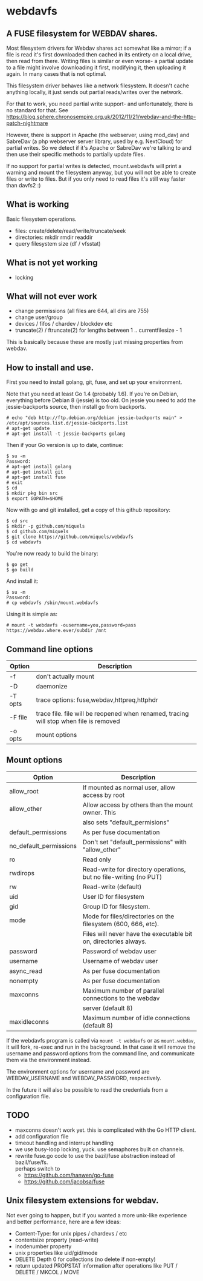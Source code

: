 # webdavfs

## A FUSE filesystem for WEBDAV shares.

Most filesystem drivers for Webdav shares act somewhat like a mirror;
if a file is read it's first downloaded then cached in its entirety
on a local drive, then read from there. Writing files is similar or
even worse- a partial update to a file might involve downloading it first,
modifying it, then uploading it again. In many cases that is not optimal.

This filesystem driver behaves like a network filesystem. It doesn't
cache anything locally, it just sends out partial reads/writes over the
network.

For that to work, you need partial write support- and unfortunately,
there is no standard for that. See
https://blog.sphere.chronosempire.org.uk/2012/11/21/webdav-and-the-http-patch-nightmare

However, there is support in Apache (the webserver, using mod_dav) and
SabreDav (a php webserver server library, used by e.g. NextCloud)
for partial writes. So we detect if it's Apache or SabreDav we're talking
to and then use their specific methods to partially update files.

If no support for partial writes is detected, mount.webdavfs will
print a warning and mount the filesystem anyway, but you will not be
able to create files or write to files. But if you only need to read
files it's still way faster than davfs2 :)

## What is working

Basic filesystem operations.

- files: create/delete/read/write/truncate/seek
- directories: mkdir rmdir readdir
- query filesystem size (df / vfsstat)

## What is not yet working

- locking

## What will not ever work

- change permissions (all files are 644, all dirs are 755)
- change user/group
- devices / fifos / chardev / blockdev etc
- truncate(2) / ftruncate(2) for lengths between 1 .. currentfilesize - 1

This is basically because these are mostly just missing properties
from webdav.

## How to install and use.

First you need to install golang, git, fuse, and set up your environment.

Note that you need at least Go 1.4 (probably 1.6). If you're on Debian,
everything before Debian 8 (jessie) is too old. On jessie you need to
add the jessie-backports source, then install go from backports.

```
# echo "deb http://ftp.debian.org/debian jessie-backports main" > /etc/apt/sources.list.d/jessie-backports.list
# apt-get update
# apt-get install -t jessie-backports golang
```

Then if your Go version is up to date, continue:

```
$ su -m
Password:
# apt-get install golang
# apt-get install git
# apt-get install fuse
# exit
$ cd
$ mkdir pkg bin src
$ export GOPATH=$HOME
```

Now with go and git installed, get a copy of this github repository:

```
$ cd src
$ mkdir -p github.com/miquels
$ cd github.com/miquels
$ git clone https://github.com/miquels/webdavfs
$ cd webdavfs
```

You're now ready to build the binary:

```
$ go get
$ go build
```

And install it:

```
$ su -m
Password:
# cp webdavfs /sbin/mount.webdavfs
```

Using it is simple as:
```
# mount -t webdavfs -ousername=you,password=pass https://webdav.where.ever/subdir /mnt
```

## Command line options

| Option | Description |
| --- | --- |
| -f | don't actually mount |
| -D | daemonize | default when called as mount.* |
| -T opts | trace options: fuse,webdav,httpreq,httphdr |
| -F file | trace file. file will be reopened when renamed, tracing will stop when file is removed |
| -o opts | mount options |

## Mount options

| Option | Description |
| --- | --- |
| allow_root		| If mounted as normal user, allow access by root |
| allow_other		| Allow access by others than the mount owner. This |
|			| also sets "default_permisions" |
| default_permissions	| As per fuse documentation |
| no_default_permissions | Don't set "default_permissions" with "allow_other" |
| ro			| Read only |
| rwdirops		| Read-write for directory operations, but no file-writing (no PUT) |
| rw			| Read-write (default) |
| uid			| User ID for filesystem |
| gid			| Group ID for filesystem. |
| mode			| Mode for files/directories on the filesystem (600, 666, etc). |
|			| Files will never have the executable bit on, directories always. |
| password		| Password of webdav user |
| username		| Username of webdav user |
| async_read		| As per fuse documentation |
| nonempty		| As per fuse documentation |
| maxconns              | Maximum number of parallel connections to the webdav
|                       | server (default 8)
| maxidleconns          | Maximum number of idle connections (default 8)

If the webdavfs program is called via `mount -t webdavfs` or as `mount.webdav`,
it will fork, re-exec and run in the background. In that case it will remove
the username and password options from the command line, and communicate them
via the environment instead.

The environment options for username and password are WEBDAV_USERNAME and
WEBDAV_PASSWORD, respectively.

In the future it will also be possible to read the credentials from a
configuration file.

## TODO

- maxconns doesn't work yet. this is complicated with the Go HTTP client.
- add configuration file
- timeout handling and interrupt handling
- we use busy-loop locking, yuck. use semaphores built on channels.
- rewrite fuse.go code to use the bazil/fuse abstraction instead of bazil/fuse/fs.  
  perhaps switch to  
  - https://github.com/hanwen/go-fuse
  - https://github.com/jacobsa/fuse

## Unix filesystem extensions for webdav.

Not ever going to happen, but if you wanted a more unix-like
experience and better performance, here are a few ideas:

- Content-Type: for unix pipes / chardevs / etc
- contentsize property (read-write)
- inodenumber property
- unix properties like uid/gid/mode
- DELETE Depth 0 for collections (no delete if non-empty)
- return updated PROPSTAT information after operations
  like PUT / DELETE / MKCOL / MOVE


